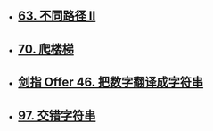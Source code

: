 - ## [63. 不同路径 II](https://leetcode-cn.com/problems/unique-paths-ii/)

- ## [70. 爬楼梯](https://leetcode-cn.com/problems/climbing-stairs/)

- ## [剑指 Offer 46. 把数字翻译成字符串](https://leetcode-cn.com/problems/ba-shu-zi-fan-yi-cheng-zi-fu-chuan-lcof/)

- ## [97. 交错字符串](https://leetcode-cn.com/problems/interleaving-string/)

  



